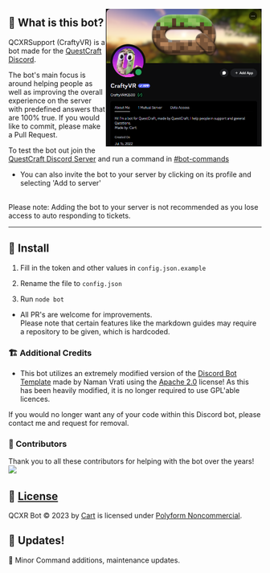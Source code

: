 <p>
  <img align="right" width="310" alt="image" src="https://github.com/Cartrigger/QCXRSupport/blob/main/assets/userprof.png?raw=true">
</p>

## 🤔 What is this bot?

QCXRSupport (CraftyVR) is a bot made for
the [QuestCraft](https://questcraft.org) [Discord](discord.gg/questcraft).

The bot's main focus is around helping people as well as improving the overall experience on the server with predefined answers that are 100% true.
If you would like to commit, please make a Pull Request.

To test the bot out join the [QuestCraft Discord Server](https://discord.gg/questcraft) and run a command
in [#bot-commands](https://discord.com/channels/820767484042018829/953383695908216843)

- You can also invite the bot to your server by clicking on its profile and selecting 'Add to server'<br>
<br>
Please note: Adding the bot to your server is not recommended as you lose access to auto responding to tickets.

---

## 💾 Install

1. Fill in the token and other values in ``config.json.example``

2. Rename the file to ``config.json``

3. Run ``node bot``

- All PR's are welcome for improvements.
<br>Please note that certain features like the markdown guides may require a repository to be given, which is hardcoded.

### 🏗️ Additional Credits

- This bot utilizes an extremely modified version of the [Discord Bot Template](https://github.com/NamVr/DiscordBot-Template) made
  by Naman Vrati using the [Apache 2.0](https://www.apache.org/licenses/LICENSE-2.0) license! As this has been heavily modified, it is no longer required to use GPL'able licences. 

If you would no longer want any of your code within this Discord bot, please contact me and request for removal.

### 🧩 Contributors

Thank you to all these contributors for helping with the bot over the years!
<a href="https://github.com/Cartrigger/QCXRSoonBot/graphs/contributors">
<img src="https://contrib.rocks/image?repo=Cartrigger/QCXRSoonBot" />
</a>

## 📝 [License](LICENSE)

QCXR Bot © 2023 by [Cart](https://github.com/Cartrigger) is licensed
under [Polyform Noncommercial](https://polyformproject.org/licenses/noncommercial/1.0.0/).

## 🔄 Updates!

🔄 Minor Command additions, maintenance updates.
